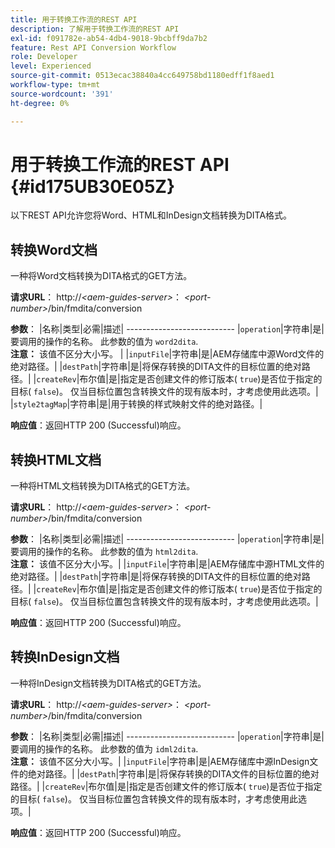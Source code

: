```yaml
---
title: 用于转换工作流的REST API
description: 了解用于转换工作流的REST API
exl-id: f091782e-ab54-4db4-9018-9bcbff9da7b2
feature: Rest API Conversion Workflow
role: Developer
level: Experienced
source-git-commit: 0513ecac38840a4cc649758bd1180edff1f8aed1
workflow-type: tm+mt
source-wordcount: '391'
ht-degree: 0%

---
```


# 用于转换工作流的REST API {#id175UB30E05Z}

以下REST API允许您将Word、HTML和InDesign文档转换为DITA格式。

## 转换Word文档

一种将Word文档转换为DITA格式的GET方法。

**请求URL**： http://*&lt;aem-guides-server>*： *&lt;port-number>*/bin/fmdita/conversion

**参数**： |名称|类型|必需|描述| --------------------------- |``operation``|字符串|是|要调用的操作的名称。 此参数的值为 ``word2dita``. <br> **注意：** 该值不区分大小写。 | |`inputFile`|字符串|是|AEM存储库中源Word文件的绝对路径。| |`destPath`|字符串|是|将保存转换的DITA文件的目标位置的绝对路径。| |`createRev`|布尔值|是|指定是否创建文件的修订版本\( `true`\)是否位于指定的目标\( `false`\)。 仅当目标位置包含转换文件的现有版本时，才考虑使用此选项。| |`style2tagMap`|字符串|是|用于转换的样式映射文件的绝对路径。|

**响应值**：返回HTTP 200 \(Successful\)响应。

## 转换HTML文档

一种将HTML文档转换为DITA格式的GET方法。

**请求URL**： http://*&lt;aem-guides-server>*： *&lt;port-number>*/bin/fmdita/conversion

**参数**： |名称|类型|必需|描述| --------------------------- |`operation`|字符串|是|要调用的操作的名称。 此参数的值为 ``html2dita``. <br> **注意：** 该值不区分大小写。| |`inputFile`|字符串|是|AEM存储库中源HTML文件的绝对路径。| |`destPath`|字符串|是|将保存转换的DITA文件的目标位置的绝对路径。| |`createRev`|布尔值|是|指定是否创建文件的修订版本\( `true`\)是否位于指定的目标\( `false`\)。 仅当目标位置包含转换文件的现有版本时，才考虑使用此选项。|

**响应值**：返回HTTP 200 \(Successful\)响应。

## 转换InDesign文档

一种将InDesign文档转换为DITA格式的GET方法。

**请求URL**： http://*&lt;aem-guides-server>*： *&lt;port-number>*/bin/fmdita/conversion

**参数**： |名称|类型|必需|描述| --------------------------- |``operation``|字符串|是|要调用的操作的名称。 此参数的值为 ``idml2dita``. <br> **注意：** 该值不区分大小写。| |`inputFile`|字符串|是|AEM存储库中源InDesign文件的绝对路径。| |`destPath`|字符串|是|将保存转换的DITA文件的目标位置的绝对路径。| |`createRev`|布尔值|是|指定是否创建文件的修订版本\( `true`\)是否位于指定的目标\( `false`\)。 仅当目标位置包含转换文件的现有版本时，才考虑使用此选项。|

**响应值**：返回HTTP 200 \(Successful\)响应。
